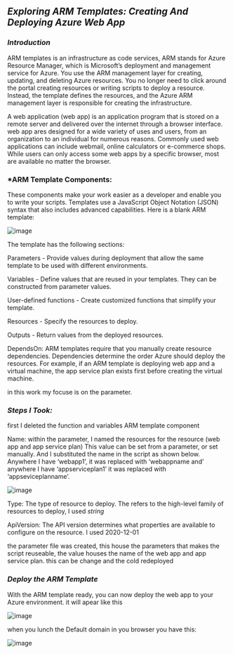 ## *Exploring ARM Templates: Creating And Deploying Azure Web App*

### *Introduction*
ARM templates is an infrastructure as code services, ARM stands for Azure Resource Manager, which is Microsoft’s deployment and management service for Azure. You use the ARM management layer for creating, updating, and deleting Azure resources. You no longer need to click around the portal creating resources or writing scripts to deploy a resource. Instead, the template defines the resources, and the Azure ARM management layer is responsible for creating the infrastructure.

A web application (web app) is an application program that is stored on a remote server and delivered over the internet through a browser interface. web app ares designed for a wide variety of uses and users, from an organization to an individual for numerous reasons. Commonly used web applications can include webmail, online calculators or e-commerce shops. While users can only access some web apps by a specific browser, most are available no matter the browser.

### *ARM Template Components:

These components make your work easier as a developer and enable you to write your scripts. Templates use a JavaScript Object Notation (JSON) syntax that also includes advanced capabilities. Here is a blank ARM template: 

![image](https://github.com/akpatiudo/Arm-template/assets/118566096/bbdf1b27-1e0b-4706-8e97-fc7b815932e9)

The template has the following sections:

Parameters - Provide values during deployment that allow the same template to be used with different environments.

Variables - Define values that are reused in your templates. They can be constructed from parameter values.

User-defined functions - Create customized functions that simplify your template.

Resources - Specify the resources to deploy.

Outputs - Return values from the deployed resources.

DependsOn:  ARM templates require that you manually create resource dependencies. Dependencies determine the order Azure should deploy the resources. For example, if an ARM template is deploying web app and a virtual machine, the app service plan exists first before creating the virtual machine.

in this work my focuse is on the parameter.

### *Steps I Took:*

first I deleted the function and variables ARM template component

Name: within the parameter,  I named the resources for the resource (web app and app service plan) This value can be set from a parameter, or set manually. And I substituted the name in the script as shown below. Anywhere I have ‘webapp1’, it was replaced with ‘webappname and’ anywhere I have ‘appserviceplan1’ it was replaced with ‘appseviceplanname’. 

![image](https://github.com/akpatiudo/Arm-template/assets/118566096/28e1abf3-3d86-4c79-9014-72ac18833d6d)

Type: The type of resource to deploy. The <resource provider> refers to the high-level family of resources to deploy, I used *string*

ApiVersion: The API version determines what properties are available to configure on the resource. I used 2020-12-01

the parameter file was created, this house the parameters that makes the script reuseable, the value houses the name of the web app and app service plan. this can be change and the cold redeployed

### *Deploy the ARM Template*
With the ARM template ready, you can now deploy the web app to your Azure environment. it will apear like this

![image](https://github.com/akpatiudo/Arm-template/assets/118566096/bbd3733d-4ace-49f8-9b03-7f17a1f6cc54)

when you lunch the Default domain in you browser you have this:

![image](https://github.com/akpatiudo/Arm-template/assets/118566096/68221aff-931f-4980-ba69-e8599ec0b951)




